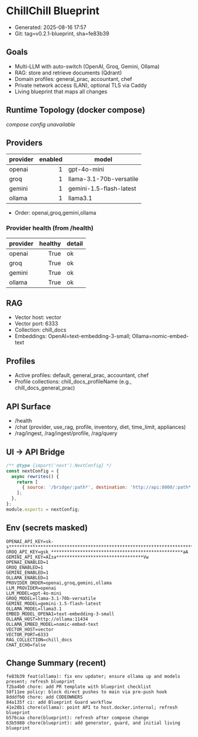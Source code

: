 # ChillChill Blueprint

- Generated: 2025-08-16 17:57
- Git: tag=v0.2.1-blueprint, sha=fe83b39

## Goals
- Multi-LLM with auto-switch (OpenAI, Groq, Gemini, Ollama)
- RAG: store and retrieve documents (Qdrant)
- Domain profiles: general_prac, accountant, chef
- Private network access (LAN), optional TLS via Caddy
- Living blueprint that maps all changes

## Runtime Topology (docker compose)
_compose config unavailable_

## Providers
| provider | enabled | model |
|---|---:|---|
| openai | 1 | gpt-4o-mini |
| groq | 1 | llama-3.1-70b-versatile |
| gemini | 1 | gemini-1.5-flash-latest |
| ollama | 1 | llama3.1 |

- Order: openai,groq,gemini,ollama

### Provider health (from /health)
| provider | healthy | detail |
|---|---:|---|
| openai | True | ok |
| groq | True | ok |
| gemini | True | ok |
| ollama | True | ok |

## RAG
- Vector host: vector
- Vector port: 6333
- Collection: chill_docs
- Embeddings: OpenAI=text-embedding-3-small; Ollama=nomic-embed-text

## Profiles
- Active profiles: default, general_prac, accountant, chef
- Profile collections: chill_docs_profileName (e.g., chill_docs_general_prac)

## API Surface
- /health
- /chat (provider, use_rag, profile, inventory, diet, time_limit, appliances)
- /rag/ingest, /rag/ingest/profile, /rag/query

## UI → API Bridge
```js
/** @type {import('next').NextConfig} */
const nextConfig = {
  async rewrites() {
    return [
      { source: '/bridge/:path*', destination: 'http://api:8000/:path*' }
    ];
  },
};
module.exports = nextConfig;

```

## Env (secrets masked)
```
OPENAI_API_KEY=sk-s*****************************************************************************************************************************************************************AA
GROQ_API_KEY=gsk_**************************************************aA
GEMINI_API_KEY=AIza*********************************Vw
OPENAI_ENABLED=1
GROQ_ENABLED=1
GEMINI_ENABLED=1
OLLAMA_ENABLED=1
PROVIDER_ORDER=openai,groq,gemini,ollama
LLM_PROVIDER=openai
LLM_MODEL=gpt-4o-mini
GROQ_MODEL=llama-3.1-70b-versatile
GEMINI_MODEL=gemini-1.5-flash-latest
OLLAMA_MODEL=llama3.1
EMBED_MODEL_OPENAI=text-embedding-3-small
OLLAMA_HOST=http://ollama:11434
OLLAMA_EMBED_MODEL=nomic-embed-text
VECTOR_HOST=vector
VECTOR_PORT=6333
RAG_COLLECTION=chill_docs
CHAT_ECHO=false
```

## Change Summary (recent)
```
fe83b39 feat(ollama): fix env updater; ensure ollama up and models present; refresh blueprint
f2ba4b0 chore: add PR template with blueprint checklist
58f11ee policy: block direct pushes to main via pre-push hook
8dddfb0 chore: add CODEOWNERS
84a135f ci: add Blueprint Guard workflow
41e28b1 chore(ollama): point API to host.docker.internal; refresh blueprint
b576caa chore(blueprint): refresh after compose change
63b5980 chore(blueprint): add generator, guard, and initial living blueprint
```


